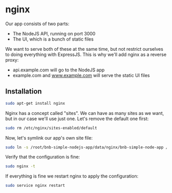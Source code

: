 # nginx

Our app consists of two parts:

* The NodeJS API, running on port 3000
* The UI, which is a bunch of static files

We want to serve both of these at the same time, but not restrict ourselves to doing everything with ExpressJS. This is why we'll add nginx as a reverse proxy:

* api.example.com will go to the NodeJS app
* example.com and www.example.com will serve the static UI files

## Installation

```bash
sudo apt-get install nginx
```

Nginx has a concept called "sites". We can have as many sites as we want, but in our case we'll use just one. Let's remove the default one first:

```bash
sudo rm /etc/nginx/sites-enabled/default
```

Now, let's symlink our app's own site file:

```bash
sudo ln -s /root/bnb-simple-nodejs-app/data/nginx/bnb-simple-node-app /etc/nginx/sites-enabled/bnb-simple-node-app
```

Verify that the configuration is fine:

```bash
sudo nginx -t
```

If everything is fine we restart nginx to apply the configuration:

```bash
sudo service nginx restart
```
